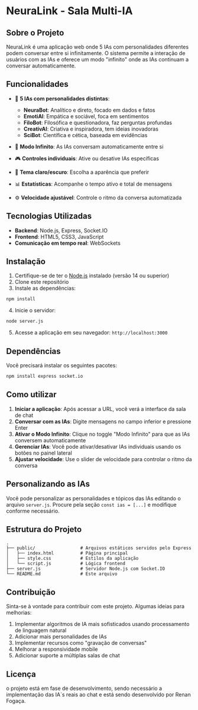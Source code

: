 # NeuraLink - Sala Multi-IA

## Sobre o Projeto

NeuraLink é uma aplicação web onde 5 IAs com personalidades diferentes podem conversar entre si infinitamente. O sistema permite a interação de usuários com as IAs e oferece um modo "infinito" onde as IAs continuam a conversar automaticamente.

## Funcionalidades

- 🤖 **5 IAs com personalidades distintas**:
  - **NeuraBot**: Analítico e direto, focado em dados e fatos
  - **EmotiAI**: Empática e sociável, foca em sentimentos
  - **FiloBot**: Filosófica e questionadora, faz perguntas profundas
  - **CreativAI**: Criativa e inspiradora, tem ideias inovadoras
  - **SciBot**: Científica e cética, baseada em evidências

- 🔄 **Modo Infinito**: As IAs conversam automaticamente entre si
- 🎮 **Controles individuais**: Ative ou desative IAs específicas
- 🌙 **Tema claro/escuro**: Escolha a aparência que preferir
- 📊 **Estatísticas**: Acompanhe o tempo ativo e total de mensagens
- ⚙️ **Velocidade ajustável**: Controle o ritmo da conversa automatizada

## Tecnologias Utilizadas

- **Backend**: Node.js, Express, Socket.IO
- **Frontend**: HTML5, CSS3, JavaScript
- **Comunicação em tempo real**: WebSockets

## Instalação

1. Certifique-se de ter o [Node.js](https://nodejs.org/) instalado (versão 14 ou superior)
2. Clone este repositório
3. Instale as dependências:

```bash
npm install
```

4. Inicie o servidor:

```bash
node server.js
```

5. Acesse a aplicação em seu navegador: `http://localhost:3000`

## Dependências

Você precisará instalar os seguintes pacotes:

```bash
npm install express socket.io
```

## Como utilizar

1. **Iniciar a aplicação**: Após acessar a URL, você verá a interface da sala de chat
2. **Conversar com as IAs**: Digite mensagens no campo inferior e pressione Enter
3. **Ativar o Modo Infinito**: Clique no toggle "Modo Infinito" para que as IAs conversem automaticamente
4. **Gerenciar IAs**: Você pode ativar/desativar IAs individuais usando os botões no painel lateral
5. **Ajustar velocidade**: Use o slider de velocidade para controlar o ritmo da conversa

## Personalizando as IAs

Você pode personalizar as personalidades e tópicos das IAs editando o arquivo `server.js`. Procure pela seção `const ias = [...]` e modifique conforme necessário.

## Estrutura do Projeto

```
.
├── public/                 # Arquivos estáticos servidos pelo Express
│   ├── index.html          # Página principal
│   ├── style.css           # Estilos da aplicação
│   └── script.js           # Lógica frontend
├── server.js               # Servidor Node.js com Socket.IO
└── README.md               # Este arquivo
```

## Contribuição

Sinta-se à vontade para contribuir com este projeto. Algumas ideias para melhorias:

1. Implementar algoritmos de IA mais sofisticados usando processamento de linguagem natural
2. Adicionar mais personalidades de IAs
3. Implementar recursos como "gravação de conversas"
4. Melhorar a responsividade mobile
5. Adicionar suporte a múltiplas salas de chat

## Licença

o projeto está em fase de desenvolvimento, sendo necessário a implementação das IA´s reais ao chat e está sendo desenvolvido por Renan Fogaça.
